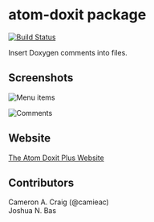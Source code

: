 # atom-doxit package

[![Build Status](https://travis-ci.org/camieac/atom-doxit.svg?branch=master)](https://travis-ci.org/camieac/atom-doxit)

Insert Doxygen comments into files.

## Screenshots
![Menu items](https://raw.githubusercontent.com/camieac/atom-doxit/gh-pages/img/atom-doxit-menu.png)

![Comments](https://raw.githubusercontent.com/camieac/atom-doxit/gh-pages/img/atom-doxit-example.png)


## Website
[The Atom Doxit Plus Website](https://jbas.github.io/atom-doxit-plus/)

## Contributors
Cameron A. Craig (@camieac)\
Joshua N. Bas
